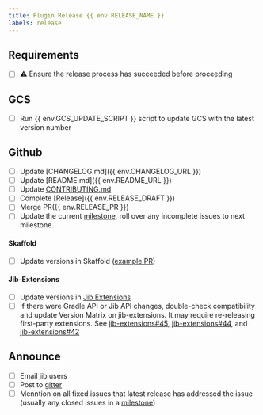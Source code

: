 ```yaml
---
title: Plugin Release {{ env.RELEASE_NAME }}
labels: release
---
```

## Requirements
- [ ] ⚠️ Ensure the release process has succeeded before proceeding

## GCS
- [ ] Run {{ env.GCS_UPDATE_SCRIPT }} script to update GCS with the latest version number

## Github
- [ ] Update [CHANGELOG.md]({{ env.CHANGELOG_URL }})
- [ ] Update [README.md]({{ env.README_URL }})
- [ ] Update [CONTRIBUTING.md](https://github.com/GoogleContainerTools/jib/blob/master/CONTRIBUTING.md)
- [ ] Complete [Release]({{ env.RELEASE_DRAFT }})
- [ ] Merge PR({{ env.RELEASE_PR }})
- [ ] Update the current [milestone](https://github.com/GoogleContainerTools/jib/milestones), roll over any incomplete issues to next milestone.

#### Skaffold
- [ ] Update versions in Skaffold ([example PR](https://github.com/GoogleContainerTools/skaffold/pull/4639))

#### Jib-Extensions
- [ ] Update versions in [Jib Extensions](https://github.com/GoogleContainerTools/jib-extensions)
- [ ] If there were Gradle API or Jib API changes, double-check compatibility and update Version Matrix on jib-extensions. It may require re-releasing first-party extensions. See [jib-extensions#45](https://github.com/GoogleContainerTools/jib-extensions/pull/45), [jib-extensions#44](https://github.com/GoogleContainerTools/jib-extensions/pull/44), and [jib-extensions#42](https://github.com/GoogleContainerTools/jib-extensions/pull/42)

## Announce
- [ ] Email jib users
- [ ] Post to [gitter](https://gitter.im/google/jib)
- [ ] Menntion on all fixed issues that latest release has addressed the issue (usually any closed issues in a [milestone](https://github.com/GoogleContainerTools/jib/milestones))
